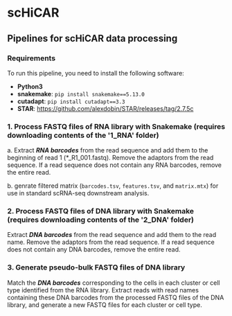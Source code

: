 # scHiCAR
## Pipelines for scHiCAR data processing

### Requirements

To run this pipeline, you need to install the following software:

- **Python3**
- **snakemake**:  `pip install snakemake==5.13.0`
- **cutadapt**: `pip install cutadapt==3.3`
- **STAR**: https://github.com/alexdobin/STAR/releases/tag/2.7.5c
  
### 1. Process FASTQ files of RNA library with Snakemake (requires downloading contents of the '1_RNA' folder)
a. Extract ***RNA barcodes*** from the read sequence and add them to the beginning of read 1 (*_R1_001.fastq). Remove the adaptors from the read sequence. If a read sequence does not contain any RNA barcodes, remove the entire read.

b. genrate filtered matrix (`barcodes.tsv`, `features.tsv`, and `matrix.mtx`) for use in standard scRNA-seq downstream analysis.

### 2. Process FASTQ files of DNA library with Snakemake (requires downloading contents of the '2_DNA' folder)
Extract ***DNA barcodes*** from the read sequence and add them to the read name. Remove the adaptors from the read sequence. If a read sequence does not contain any DNA barcodes, remove the entire read.
### 3. Generate pseudo-bulk FASTQ files of DNA library
Match the ***DNA barcodes*** corresponding to the cells in each cluster or cell type identified from the RNA library. Extract reads with read names containing these DNA barcodes from the processed FASTQ files of the DNA library, and generate a new FASTQ files for each cluster or cell type.
